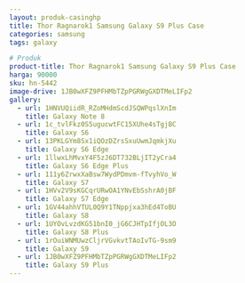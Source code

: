 ```yaml
---
layout: produk-casinghp
title: Thor Ragnarok1 Samsung Galaxy S9 Plus Case
categories: samsung
tags: galaxy

# Produk
product-title: Thor Ragnarok1 Samsung Galaxy S9 Plus Case
harga: 90000
sku: hn-5442
image-drive: 1JB0wXFZ9PFHMbTZpPGRWgGXDTMeLIFp2
gallery:
  - url: 1HNVUQiidR_RZoMHdmScdJSQWPqslXnIm
    title: Galaxy Note 8
  - url: 1c_tvlFkz0S5ugucwtFC15XUhe4sTgjBC
    title: Galaxy S6
  - url: 13PKLGYm8Sx1iQOzDZrsSxuUwmJqmkjXu
    title: Galaxy S6 Edge
  - url: 1llwxLhMvxY4F5zJ6DT732BLjIT2yCra4
    title: Galaxy S6 Edge Plus
  - url: 111y6ZrwxXaBsw7WydPDmvm-fTvyhVo_W
    title: Galaxy S7
  - url: 1HVv2V9sKGCqrURwOA1YNvEbSshrA0jBF
    title: Galaxy S7 Edge
  - url: 1GV44ahhVTUL0Q9Y1TNppjxa3hEd4ToBU
    title: Galaxy S8
  - url: 1UYOvLvzdKG51bnI0_jG6CJHTpIfjOL3O
    title: Galaxy S8 Plus
  - url: 1rOuiWNMUwzCljrVGvkvtTAoIvTG-9sm9
    title: Galaxy S9
  - url: 1JB0wXFZ9PFHMbTZpPGRWgGXDTMeLIFp2
    title: Galaxy S9 Plus
---
```

